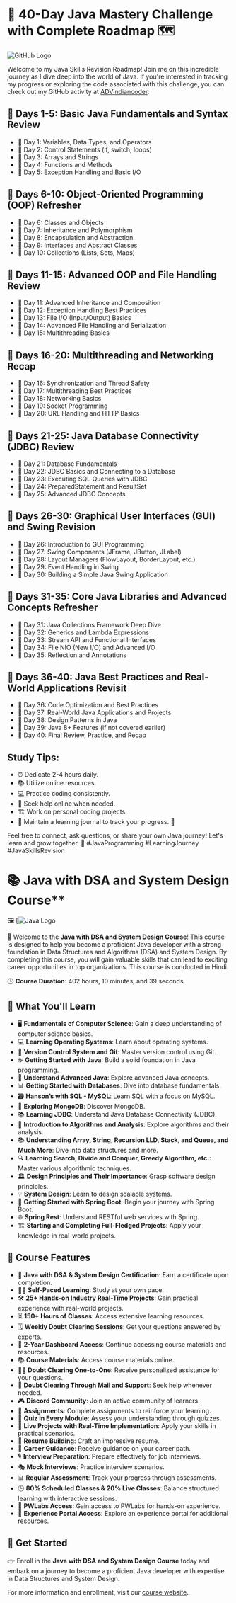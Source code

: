 # 🚀 40-Day Java Mastery Challenge with Complete Roadmap 🗺️
![GitHub Logo](https://github.com/ADVindiancoder/40-Day-Java-Mastery-Challenge-with-complete-Roadmap/blob/main/Blue%20%26%20White%20Practical%20Uses%20of%20AI%20in%20EFL%20Presentation%20(17).png
)


Welcome to my Java Skills Revision Roadmap! Join me on this incredible journey as I dive deep into the world of Java. If you're interested in tracking my progress or exploring the code associated with this challenge, you can check out my GitHub activity at [ADVindiancoder](https://github.com/ADVindiancoder).

## 📅 Days 1-5: Basic Java Fundamentals and Syntax Review
- 📅 Day 1: Variables, Data Types, and Operators
- 📅 Day 2: Control Statements (if, switch, loops)
- 📅 Day 3: Arrays and Strings
- 📅 Day 4: Functions and Methods
- 📅 Day 5: Exception Handling and Basic I/O

## 📆 Days 6-10: Object-Oriented Programming (OOP) Refresher
- 📅 Day 6: Classes and Objects
- 📅 Day 7: Inheritance and Polymorphism
- 📅 Day 8: Encapsulation and Abstraction
- 📅 Day 9: Interfaces and Abstract Classes
- 📅 Day 10: Collections (Lists, Sets, Maps)

## 📆 Days 11-15: Advanced OOP and File Handling Review
- 📅 Day 11: Advanced Inheritance and Composition
- 📅 Day 12: Exception Handling Best Practices
- 📅 Day 13: File I/O (Input/Output) Basics
- 📅 Day 14: Advanced File Handling and Serialization
- 📅 Day 15: Multithreading Basics

## 📆 Days 16-20: Multithreading and Networking Recap
- 📅 Day 16: Synchronization and Thread Safety
- 📅 Day 17: Multithreading Best Practices
- 📅 Day 18: Networking Basics
- 📅 Day 19: Socket Programming
- 📅 Day 20: URL Handling and HTTP Basics

## 📆 Days 21-25: Java Database Connectivity (JDBC) Review
- 📅 Day 21: Database Fundamentals
- 📅 Day 22: JDBC Basics and Connecting to a Database
- 📅 Day 23: Executing SQL Queries with JDBC
- 📅 Day 24: PreparedStatement and ResultSet
- 📅 Day 25: Advanced JDBC Concepts

## 📆 Days 26-30: Graphical User Interfaces (GUI) and Swing Revision
- 📅 Day 26: Introduction to GUI Programming
- 📅 Day 27: Swing Components (JFrame, JButton, JLabel)
- 📅 Day 28: Layout Managers (FlowLayout, BorderLayout, etc.)
- 📅 Day 29: Event Handling in Swing
- 📅 Day 30: Building a Simple Java Swing Application

## 📆 Days 31-35: Core Java Libraries and Advanced Concepts Refresher
- 📅 Day 31: Java Collections Framework Deep Dive
- 📅 Day 32: Generics and Lambda Expressions
- 📅 Day 33: Stream API and Functional Interfaces
- 📅 Day 34: File NIO (New I/O) and Advanced I/O
- 📅 Day 35: Reflection and Annotations

## 📆 Days 36-40: Java Best Practices and Real-World Applications Revisit
- 📅 Day 36: Code Optimization and Best Practices
- 📅 Day 37: Real-World Java Applications and Projects
- 📅 Day 38: Design Patterns in Java
- 📅 Day 39: Java 8+ Features (if not covered earlier)
- 📅 Day 40: Final Review, Practice, and Recap

## Study Tips:
- ⏰ Dedicate 2-4 hours daily.
- 📚 Utilize online resources.
- 💻 Practice coding consistently.
- 🤝 Seek help online when needed.
- 🏗️ Work on personal coding projects.
- 📖 Maintain a learning journal to track your progress. 📝

Feel free to connect, ask questions, or share your own Java journey! Let's learn and grow together. 🚀 #JavaProgramming #LearningJourney #JavaSkillsRevision

 
 
 # 📚 Java with DSA and System Design Course**

🖼️ [![Java Logo](https://github.com/ADVindiancoder/40-Day-Java-Mastery-Challenge-with-complete-Roadmap/blob/main/java%20logo.webp)


👋 Welcome to the **Java with DSA and System Design Course**! This course is designed to help you become a proficient Java developer with a strong foundation in Data Structures and Algorithms (DSA) and System Design. By completing this course, you will gain valuable skills that can lead to exciting career opportunities in top organizations. This course is conducted in Hindi.

🕒 **Course Duration**: 402 hours, 10 minutes, and 39 seconds

## 📖 What You'll Learn

- 🖥️ **Fundamentals of Computer Science**: Gain a deep understanding of computer science basics.
- 💻 **Learning Operating Systems**: Learn about operating systems.
- 🌱 **Version Control System and Git**: Master version control using Git.
- ☕ **Getting Started with Java**: Build a solid foundation in Java programming.
- 🚀 **Understand Advanced Java**: Explore advanced Java concepts.
- 📊 **Getting Started with Databases**: Dive into database fundamentals.
- 🗃️ **Hanson’s with SQL - MySQL**: Learn SQL with a focus on MySQL.
- 🍃 **Exploring MongoDB**: Discover MongoDB.
- 📚 **Learning JDBC**: Understand Java Database Connectivity (JDBC).
- 🧩 **Introduction to Algorithms and Analysis**: Explore algorithms and their analysis.
- 📚 **Understanding Array, String, Recursion LLD, Stack, and Queue, and Much More**: Dive into data structures and more.
- 🔍 **Learning Search, Divide and Conquer, Greedy Algorithm, etc.**: Master various algorithmic techniques.
- 🏛️ **Design Principles and Their Importance**: Grasp software design principles.
- 💡 **System Design**: Learn to design scalable systems.
- 🚀 **Getting Started with Spring Boot**: Begin your journey with Spring Boot.
- 🌐 **Spring Rest**: Understand RESTful web services with Spring.
- 🏗️ **Starting and Completing Full-Fledged Projects**: Apply your knowledge in real-world projects.

## 🌟 Course Features

- 📜 **Java with DSA & System Design Certification**: Earn a certificate upon completion.
- 🏃‍♂️ **Self-Paced Learning**: Study at your own pace.
- 🛠️ **25+ Hands-on Industry Real-Time Projects**: Gain practical experience with real-world projects.
- ⏳ **150+ Hours of Classes**: Access extensive learning resources.
- 🗓️ **Weekly Doubt Clearing Sessions**: Get your questions answered by experts.
- 📅 **2-Year Dashboard Access**: Continue accessing course materials and resources.
- 📚 **Course Materials**: Access course materials online.
- 🙋‍♂️ **Doubt Clearing One-to-One**: Receive personalized assistance for your questions.
- 📧 **Doubt Clearing Through Mail and Support**: Seek help whenever needed.
- 🎮 **Discord Community**: Join an active community of learners.
- 📝 **Assignments**: Complete assignments to reinforce your learning.
- 🧩 **Quiz in Every Module**: Assess your understanding through quizzes.
- 🚧 **Live Projects with Real-Time Implementation**: Apply your skills in practical scenarios.
- 📄 **Resume Building**: Craft an impressive resume.
- 🚀 **Career Guidance**: Receive guidance on your career path.
- 🎙️ **Interview Preparation**: Prepare effectively for job interviews.
- 🎭 **Mock Interviews**: Practice interview scenarios.
- 📊 **Regular Assessment**: Track your progress through assessments.
- 🕒 **80% Scheduled Classes & 20% Live Classes**: Balance structured learning with interactive sessions.
- 🧪 **PWLabs Access**: Gain access to PWLabs for hands-on experience.
- 🚪 **Experience Portal Access**: Explore an experience portal for additional resources.

## 🚀 Get Started

👉 Enroll in the **Java with DSA and System Design Course** today and embark on a journey to become a proficient Java developer with expertise in Data Structures and System Design.

For more information and enrollment, visit our [course website](https://pwskills.com/).
